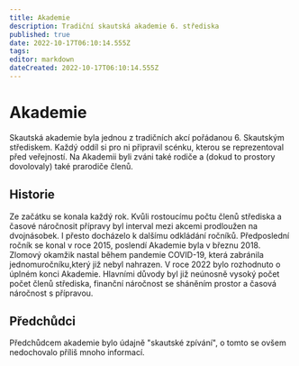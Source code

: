```yaml
---
title: Akademie
description: Tradiční skautská akademie 6. střediska
published: true
date: 2022-10-17T06:10:14.555Z
tags: 
editor: markdown
dateCreated: 2022-10-17T06:10:14.555Z
---
```


# Akademie
Skautská akademie byla jednou z tradičních akcí pořádanou 6. Skautským střediskem. Každý oddíl si pro ni připravil scénku, kterou se reprezentoval před veřejností. Na Akademii byli zváni také rodiče a (dokud to prostory dovolovaly) také prarodiče členů.


## Historie
Ze začátku se konala každý rok. Kvůli rostoucímu počtu členů střediska a časové náročnosit přípravy byl interval mezi akcemi prodloužen na dvojnásobek. I přesto docházelo k dalšímu odkládání ročníků. Předposlední ročník se konal v roce 2015, poslendí Akademie byla v březnu 2018. Zlomový okamžik nastal během pandemie COVID-19, která zabránila jednomuročníku,který již nebyl nahrazen. V roce 2022 bylo rozhodnuto o úplném konci Akademie. Hlavními důvody byl již neúnosně vysoký počet počet členů střediska, finanční náročnost se sháněním prostor a časová náročnost s přípravou.

## Předchůdci
Předchůdcem akademie bylo údajně "skautské zpívání", o tomto se ovšem nedochovalo příliš mnoho informací.